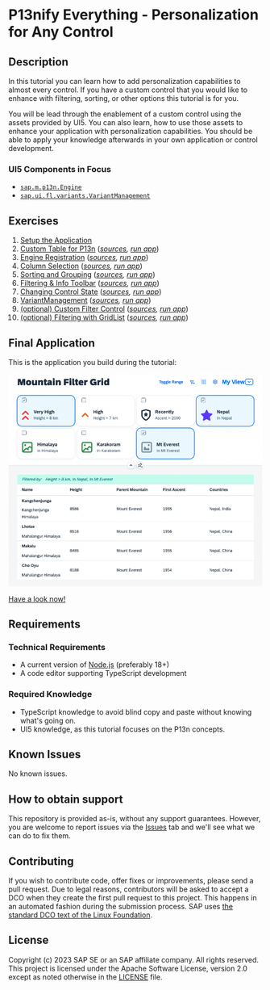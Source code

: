 # P13nify Everything - Personalization for Any Control

## Description
In this tutorial you can learn how to add personalization capabilities to almost every control. If you have a custom control that you would like to enhance with filtering, sorting, or other options this tutorial is for you.

You will be lead through the enablement of a custom control using the assets provided by UI5. You can also learn, how to use those assets to enhance your application with personalization capabilities. You should be able to apply your knowledge afterwards in your own application or control development.

### UI5 Components in Focus
* [`sap.m.p13n.Engine`](https://sdk.openui5.org/api/sap.m.p13n.Engine)
* [`sap.ui.fl.variants.VariantManagement`](https://sdk.openui5.org/api/sap.ui.fl.variants.VariantManagement)

## Exercises
1. [Setup the Application](exercises/ex01/)
1. [Custom Table for P13n](exercises/ex02/) (*[sources](/exercises/ex02/sample.p13n/), [run app](https://pages.github.tools.sap/I516182/openui5-P13nify-Everything/exercises/ex02/sample.p13n/dist)*)
1. [Engine Registration](exercises/ex03/) (*[sources](/exercises/ex03/sample.p13n/), [run app](https://pages.github.tools.sap/I516182/openui5-P13nify-Everything/exercises/ex03/sample.p13n/dist)*)
1. [Column Selection](exercises/ex04/) (*[sources](/exercises/ex04/sample.p13n/), [run app](https://pages.github.tools.sap/I516182/openui5-P13nify-Everything/exercises/ex04/sample.p13n/dist)*)
1. [Sorting and Grouping](exercises/ex05/) (*[sources](/exercises/ex05/sample.p13n/), [run app](https://pages.github.tools.sap/I516182/openui5-P13nify-Everything/exercises/ex05/sample.p13n/dist)*)
1. [Filtering & Info Toolbar](exercises/ex06/) (*[sources](/exercises/ex06/sample.p13n/), [run app](https://pages.github.tools.sap/I516182/openui5-P13nify-Everything/exercises/ex06/sample.p13n/dist)*)
1. [Changing Control State](exercises/ex07/) (*[sources](/exercises/ex07/sample.p13n/), [run app](https://pages.github.tools.sap/I516182/openui5-P13nify-Everything/exercises/ex07/sample.p13n/dist)*)
1. [VariantManagement](exercises/ex08/) (*[sources](/exercises/ex08/sample.p13n/), [run app](https://pages.github.tools.sap/I516182/openui5-P13nify-Everything/exercises/ex08/sample.p13n/dist)*)
1. [(optional) Custom Filter Control](exercises/ex09/) (*[sources](/exercises/ex09/sample.p13n/), [run app](https://pages.github.tools.sap/I516182/openui5-P13nify-Everything/exercises/ex09/sample.p13n/dist)*)
1. [(optional) Filtering with GridList](exercises/ex10/) (*[sources](/exercises/ex10/sample.p13n/), [run app](https://pages.github.tools.sap/I516182/openui5-P13nify-Everything/exercises/ex10/sample.p13n/dist)*)

## Final Application
This is the application you build during the tutorial:

![Sample Application](screenshots/readme_1.png)

[Have a look now!](https://pages.github.tools.sap/I516182/openui5-P13nify-Everything/exercises/ex11/sample.p13n/dist)

## Requirements
### Technical Requirements
* A current version of [Node.js](https://nodejs.org/) (preferably 18+)
* A code editor supporting TypeScript development
### Required Knowledge
* TypeScript knowledge to avoid blind copy and paste without knowing what's going on.
* UI5 knowledge, as this tutorial focuses on the P13n concepts.

## Known Issues
No known issues.

## How to obtain support
This repository is provided as-is, without any support guarantees. However, you are welcome to report issues via the [Issues](../../issues) tab and we'll see what we can do to fix them.

## Contributing
If you wish to contribute code, offer fixes or improvements, please send a pull request. Due to legal reasons, contributors will be asked to accept a DCO when they create the first pull request to this project. This happens in an automated fashion during the submission process. SAP uses [the standard DCO text of the Linux Foundation](https://developercertificate.org/).

## License
Copyright (c) 2023 SAP SE or an SAP affiliate company. All rights reserved. This project is licensed under the Apache Software License, version 2.0 except as noted otherwise in the [LICENSE](LICENSE) file.